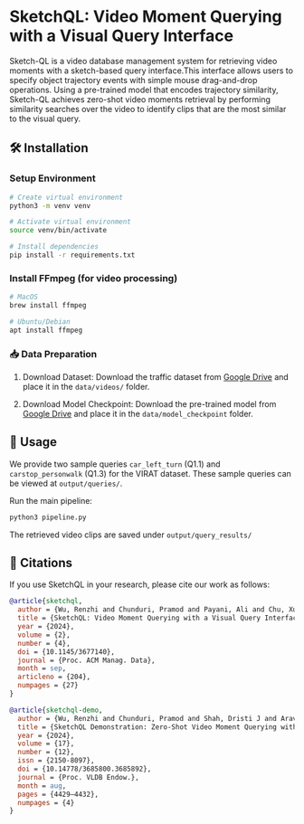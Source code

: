 # SketchQL: Video Moment Querying with a Visual Query Interface

Sketch-QL is a video database management system for retrieving video moments with a sketch-based query interface.This interface allows users to specify object trajectory events with simple mouse drag-and-drop operations. Using a pre-trained model that encodes trajectory similarity, Sketch-QL achieves zero-shot video moments retrieval by performing similarity searches over the video to identify clips that are the most similar to the visual query.

## 🛠️ Installation

### Setup Environment
```bash
# Create virtual environment
python3 -m venv venv

# Activate virtual environment
source venv/bin/activate

# Install dependencies
pip install -r requirements.txt
```
### Install FFmpeg (for video processing)
```bash
# MacOS
brew install ffmpeg

# Ubuntu/Debian
apt install ffmpeg
```

### 📥 Data Preparation
1. Download Dataset: Download the traffic dataset from [Google Drive](https://drive.google.com/file/d/1DIy0NOBPTnRaDsnqSl-o1e3vAeFfM3Kz/view?usp=sharing) and place it in the `data/videos/` folder.


2. Download Model Checkpoint: Download the pre-trained model from [Google Drive](https://drive.google.com/file/d/1MnsQj0xyvVAm87dST1Tmn7_ackWfiLXz/view?usp=sharing) and place it in the `data/model_checkpoint` folder.

## 🚀 Usage

We provide two sample queries `car_left_turn` (Q1.1) and `carstop_personwalk` (Q1.3) for the VIRAT dataset. These sample queries can be viewed at `output/queries/`.

Run the main pipeline: 
```bash
python3 pipeline.py

```
The retrieved video clips are saved under `output/query_results/`


## 📜 Citations
If you use SketchQL in your research, please cite our work as follows:
```bibtex
@article{sketchql,
  author = {Wu, Renzhi and Chunduri, Pramod and Payani, Ali and Chu, Xu and Arulraj, Joy and Rong, Kexin},
  title = {SketchQL: Video Moment Querying with a Visual Query Interface},
  year = {2024},
  volume = {2},
  number = {4},
  doi = {10.1145/3677140},
  journal = {Proc. ACM Manag. Data},
  month = sep,
  articleno = {204},
  numpages = {27}
}

@article{sketchql-demo,
  author = {Wu, Renzhi and Chunduri, Pramod and Shah, Dristi J and Aravind, Ashmitha Julius and Payani, Ali and Chu, Xu and Arulraj, Joy and Rong, Kexin},
  title = {SketchQL Demonstration: Zero-Shot Video Moment Querying with Sketches},
  year = {2024},
  volume = {17},
  number = {12},
  issn = {2150-8097},
  doi = {10.14778/3685800.3685892},
  journal = {Proc. VLDB Endow.},
  month = aug,
  pages = {4429–4432},
  numpages = {4}
}
```
